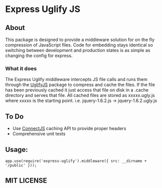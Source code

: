 # Express Uglify JS #

## About ##
This package is designed to provide a middleware solution for on the fly compression of JavaScript files. Code for embedding stays identical so switching between development and production states is as simple as changing the config for express.

### What it does ###
The Express Uglify middleware intercepts JS file calls and runs them through the [UglifyJS](https://github.com/mishoo/UglifyJS) package to compress and cache the files. If the file has been previously cached it just access that file on disk in a .cache directory and serves that file. All cached files are stored as xxxxx.ugly.js where xxxxx is the starting point. i.e. jquery-1.6.2.js -> jquery-1.6.2.ugly.js

## To Do ##
- Use [ConnectJS](http://www.senchalabs.org/connect/) caching API to provide proper headers
- Comprehensive unit tests

## Usage:

    app.use(require('express-uglify').middleware({ src: __dirname + '/public' }));

## MIT LICENSE



